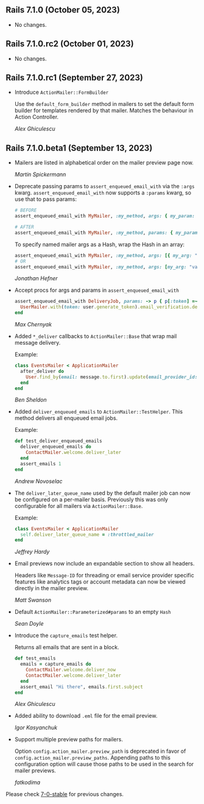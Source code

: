 ## Rails 7.1.0 (October 05, 2023) ##

*   No changes.


## Rails 7.1.0.rc2 (October 01, 2023) ##

*   No changes.


## Rails 7.1.0.rc1 (September 27, 2023) ##

*   Introduce `ActionMailer::FormBuilder`

    Use the `default_form_builder` method in mailers to set the default form builder
    for templates rendered by that mailer. Matches the behaviour in Action Controller.

    *Alex Ghiculescu*


## Rails 7.1.0.beta1 (September 13, 2023) ##

*   Mailers are listed in alphabetical order on the mailer preview page now.

    *Martin Spickermann*

*   Deprecate passing params to `assert_enqueued_email_with` via the `:args`
    kwarg. `assert_enqueued_email_with` now supports a `:params` kwarg, so use
    that to pass params:

    ```ruby
    # BEFORE
    assert_enqueued_email_with MyMailer, :my_method, args: { my_param: "value" }

    # AFTER
    assert_enqueued_email_with MyMailer, :my_method, params: { my_param: "value" }
    ```

    To specify named mailer args as a Hash, wrap the Hash in an array:

    ```ruby
    assert_enqueued_email_with MyMailer, :my_method, args: [{ my_arg: "value" }]
    # OR
    assert_enqueued_email_with MyMailer, :my_method, args: [my_arg: "value"]
    ```

    *Jonathan Hefner*

*   Accept procs for args and params in `assert_enqueued_email_with`

    ```ruby
    assert_enqueued_email_with DeliveryJob, params: -> p { p[:token] =~ /\w+/ } do
      UserMailer.with(token: user.generate_token).email_verification.deliver_later
    end
    ```

    *Max Chernyak*

*   Added `*_deliver` callbacks to `ActionMailer::Base` that wrap mail message delivery.

    Example:

    ```ruby
    class EventsMailer < ApplicationMailer
      after_deliver do
        User.find_by(email: message.to.first).update(email_provider_id: message.message_id, emailed_at: Time.current)
      end
    end
    ```

    *Ben Sheldon*

*   Added `deliver_enqueued_emails` to `ActionMailer::TestHelper`. This method
    delivers all enqueued email jobs.

    Example:

    ```ruby
    def test_deliver_enqueued_emails
      deliver_enqueued_emails do
        ContactMailer.welcome.deliver_later
      end
      assert_emails 1
    end
    ```

    *Andrew Novoselac*

*   The `deliver_later_queue_name` used by the default mailer job can now be
    configured on a per-mailer basis. Previously this was only configurable
    for all mailers via `ActionMailer::Base`.

    Example:

    ```ruby
    class EventsMailer < ApplicationMailer
      self.deliver_later_queue_name = :throttled_mailer
    end
    ```

    *Jeffrey Hardy*

*   Email previews now include an expandable section to show all headers.

    Headers like `Message-ID` for threading or email service provider specific
    features like analytics tags or account metadata can now be viewed directly
    in the mailer preview.

    *Matt Swanson*

*   Default `ActionMailer::Parameterized#params` to an empty `Hash`

    *Sean Doyle*

*   Introduce the `capture_emails` test helper.

    Returns all emails that are sent in a block.

    ```ruby
    def test_emails
      emails = capture_emails do
        ContactMailer.welcome.deliver_now
        ContactMailer.welcome.deliver_later
      end
      assert_email "Hi there", emails.first.subject
    end
    ```

    *Alex Ghiculescu*

*   Added ability to download `.eml` file for the email preview.

    *Igor Kasyanchuk*

*   Support multiple preview paths for mailers.

    Option `config.action_mailer.preview_path` is deprecated in favor of
    `config.action_mailer.preview_paths`. Appending paths to this configuration option
    will cause those paths to be used in the search for mailer previews.

    *fatkodima*

Please check [7-0-stable](https://github.com/rails/rails/blob/7-0-stable/actionmailer/CHANGELOG.md) for previous changes.
